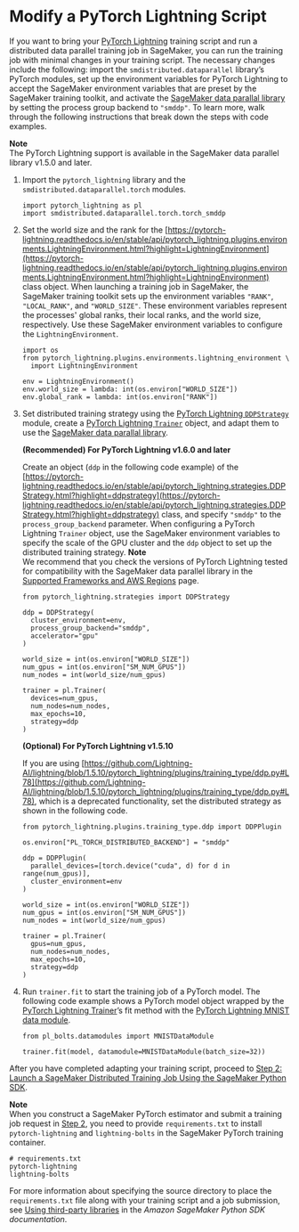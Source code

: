 # Modify a PyTorch Lightning Script<a name="data-parallel-modify-sdp-pt-lightning"></a>

If you want to bring your [PyTorch Lightning](https://pytorch-lightning.readthedocs.io/en/latest/starter/introduction.html) training script and run a distributed data parallel training job in SageMaker, you can run the training job with minimal changes in your training script\. The necessary changes include the following: import the `smdistributed.dataparallel` library’s PyTorch modules, set up the environment variables for PyTorch Lightning to accept the SageMaker environment variables that are preset by the SageMaker training toolkit, and activate the [SageMaker data parallal library](https://docs.aws.amazon.com/sagemaker/latest/dg/data-parallel-intro.html) by setting the process group backend to `"smddp"`\. To learn more, walk through the following instructions that break down the steps with code examples\.

**Note**  
The PyTorch Lightning support is available in the SageMaker data parallel library v1\.5\.0 and later\.

1. Import the `pytorch_lightning` library and the `smdistributed.dataparallel.torch` modules\.

   ```
   import pytorch_lightning as pl
   import smdistributed.dataparallel.torch.torch_smddp
   ```

1. Set the world size and the rank for the [https://pytorch-lightning.readthedocs.io/en/stable/api/pytorch_lightning.plugins.environments.LightningEnvironment.html?highlight=LightningEnvironment](https://pytorch-lightning.readthedocs.io/en/stable/api/pytorch_lightning.plugins.environments.LightningEnvironment.html?highlight=LightningEnvironment) class object\. When launching a training job in SageMaker, the SageMaker training toolkit sets up the environment variables `"RANK"`, `"LOCAL_RANK"`, and `"WORLD_SIZE"`\. These environment variables represent the processes' global ranks, their local ranks, and the world size, respectively\. Use these SageMaker environment variables to configure the `LightningEnvironment`\.

   ```
   import os
   from pytorch_lightning.plugins.environments.lightning_environment \
     import LightningEnvironment
   
   env = LightningEnvironment()
   env.world_size = lambda: int(os.environ["WORLD_SIZE"])
   env.global_rank = lambda: int(os.environ["RANK"])
   ```

1. Set distributed training strategy using the [PyTorch Lightning `DDPStrategy`](https://pytorch-lightning.readthedocs.io/en/stable/api/pytorch_lightning.strategies.DDPStrategy.html?highlight=ddpstrategy) module, create a [PyTorch Lightning `Trainer`](https://pytorch-lightning.readthedocs.io/en/stable/api/pytorch_lightning.trainer.trainer.Trainer.html#pytorch_lightning.trainer.trainer.Trainer) object, and adapt them to use the [SageMaker data parallal library](https://docs.aws.amazon.com/sagemaker/latest/dg/data-parallel-intro.html)\.

   **\(Recommended\) For PyTorch Lightning v1\.6\.0 and later**

   Create an object \(`ddp` in the following code example\) of the [https://pytorch-lightning.readthedocs.io/en/stable/api/pytorch_lightning.strategies.DDPStrategy.html?highlight=ddpstrategy](https://pytorch-lightning.readthedocs.io/en/stable/api/pytorch_lightning.strategies.DDPStrategy.html?highlight=ddpstrategy) class, and specify `"smddp"` to the `process_group_backend` parameter\. When configuring a PyTorch Lightning `Trainer` object, use the SageMaker environment variables to specify the scale of the GPU cluster and the `ddp` object to set up the distributed training strategy\.
**Note**  
We recommend that you check the versions of PyTorch Lightning tested for compatibility with the SageMaker data parallel library in the [Supported Frameworks and AWS Regions](distributed-model-parallel-support.md) page\.

   ```
   from pytorch_lightning.strategies import DDPStrategy
   
   ddp = DDPStrategy(
     cluster_environment=env, 
     process_group_backend="smddp", 
     accelerator="gpu"
   )
     
   world_size = int(os.environ["WORLD_SIZE"])
   num_gpus = int(os.environ["SM_NUM_GPUS"])
   num_nodes = int(world_size/num_gpus)
   
   trainer = pl.Trainer(
     devices=num_gpus, 
     num_nodes=num_nodes,
     max_epochs=10,
     strategy=ddp
   )
   ```

   **\(Optional\) For PyTorch Lightning v1\.5\.10**

   If you are using [https://github.com/Lightning-AI/lightning/blob/1.5.10/pytorch_lightning/plugins/training_type/ddp.py#L78](https://github.com/Lightning-AI/lightning/blob/1.5.10/pytorch_lightning/plugins/training_type/ddp.py#L78), which is a deprecated functionality, set the distributed strategy as shown in the following code\.

   ```
   from pytorch_lightning.plugins.training_type.ddp import DDPPlugin
   
   os.environ["PL_TORCH_DISTRIBUTED_BACKEND"] = "smddp"
   
   ddp = DDPPlugin(
     parallel_devices=[torch.device("cuda", d) for d in range(num_gpus)],
     cluster_environment=env
   )
     
   world_size = int(os.environ["WORLD_SIZE"])
   num_gpus = int(os.environ["SM_NUM_GPUS"])
   num_nodes = int(world_size/num_gpus)
   
   trainer = pl.Trainer(
     gpus=num_gpus, 
     num_nodes=num_nodes, 
     max_epochs=10, 
     strategy=ddp
   )
   ```

1. Run `trainer.fit` to start the training job of a PyTorch model\. The following code example shows a PyTorch model object wrapped by the [PyTorch Lightning Trainer](https://pytorch-lightning.readthedocs.io/en/stable/api/pytorch_lightning.trainer.trainer.Trainer.html#pytorch_lightning.trainer.trainer.Trainer)’s fit method with the [PyTorch Lightning MNIST data module](https://pytorch-lightning.readthedocs.io/en/latest/data/datamodule.html)\.

   ```
   from pl_bolts.datamodules import MNISTDataModule
   
   trainer.fit(model, datamodule=MNISTDataModule(batch_size=32))
   ```

After you have completed adapting your training script, proceed to [Step 2: Launch a SageMaker Distributed Training Job Using the SageMaker Python SDK](data-parallel-use-api.md)\. 

**Note**  
When you construct a SageMaker PyTorch estimator and submit a training job request in [Step 2](https://docs.aws.amazon.com/sagemaker/latest/dg/data-parallel-use-api.html#data-parallel-framework-estimator), you need to provide `requirements.txt` to install `pytorch-lightning` and `lightning-bolts` in the SageMaker PyTorch training container\.  

```
# requirements.txt
pytorch-lightning
lightning-bolts
```
For more information about specifying the source directory to place the `requirements.txt` file along with your training script and a job submission, see [Using third\-party libraries](https://sagemaker.readthedocs.io/en/stable/frameworks/pytorch/using_pytorch.html#id12) in the *Amazon SageMaker Python SDK documentation*\.